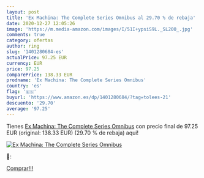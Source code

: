 ```yaml
---
layout: post
title: 'Ex Machina: The Complete Series Omnibus al 29.70 % de rebaja'
date: 2020-12-27 12:05:26
image: 'https://m.media-amazon.com/images/I/51I+ypsiS9L._SL200_.jpg'
comments: true
category: ofertas
author: ring
slug: '1401280684-es'
actualPrice: 97.25 EUR
currency: EUR
price: 97.25
comparePrice: 138.33 EUR
prodname: 'Ex Machina: The Complete Series Omnibus'
country: 'es'
flag: '🇪🇸'
buyurl: 'https://www.amazon.es/dp/1401280684/?tag=tolees-21'
descuento: '29.70'
average: '97.25'
---
```


Tienes [Ex Machina: The Complete Series Omnibus](https://www.amazon.es/dp/1401280684/?tag=tolees-21) con precio final de  97.25 EUR (original: 138.33 EUR) (29.70 %  de rebaja) aqui!

[![Ex Machina: The Complete Series Omnibus](https://m.media-amazon.com/images/I/51I+ypsiS9L._SL200_.jpg)](https://www.amazon.es/dp/1401280684/?tag=tolees-21)

🔎:


[Comprar!!!](https://www.amazon.es/dp/1401280684/?tag=tolees-21)
